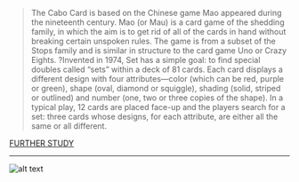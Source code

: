 
>The Cabo Card is based on the Chinese game Mao appeared during the nineteenth century.
>Mao (or Mau) is a card game of the shedding family, in which the aim is to get rid of all of the cards in hand without breaking certain unspoken rules. The game is from a subset of the Stops family and is similar in structure to the card game Uno or Crazy Eights.
?Invented in 1974, Set has a simple goal: to find special doubles called “sets” within a deck of 81 cards. Each card displays a different design with four attributes—color (which can be red, purple or green), shape (oval, diamond or squiggle), shading (solid, striped or outlined) and number (one, two or three copies of the shape).
>In a typical play, 12 cards are placed face-up and the players search for a set: three cards whose designs, for each attribute, are either all the same or all different.


[FURTHER STUDY](https://docs.google.com/document/d/19gY5NmwvQqfZmJ5ssY5l50QmcEl40KyuM_ZqwJi1Bks/edit?usp=sharing "Google's Docs")

---

![alt text](https://lh3.googleusercontent.com/j7mE-7swXtAgRV9lWIsAF6U4XxRmUIOgoTAKjqICxSCDr__Q42wqBKJro28tlyhE9v3IJwunVWTj52tSszcBd69RdGz8pjC9ER38ORHB=s799)
